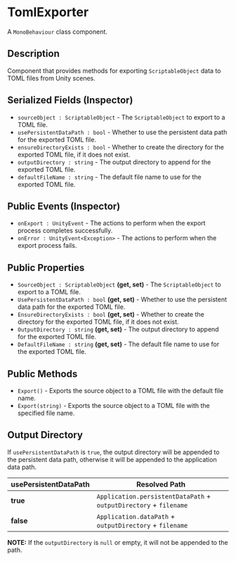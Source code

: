 # TomlExporter

A `MonoBehaviour` class component.

## Description

Component that provides methods for exporting `ScriptableObject` data to TOML files from Unity scenes.

## Serialized Fields (Inspector)

- `sourceObject : ScriptableObject` - The `ScriptableObject` to export to a TOML file.
- `usePersistentDataPath : bool` - Whether to use the persistent data path for the exported TOML file.
- `ensureDirectoryExists : bool` - Whether to create the directory for the exported TOML file, if it does not exist.
- `outputDirectory : string` - The output directory to append for the exported TOML file.
- `defaultFileName : string` - The default file name to use for the exported TOML file.

## Public Events (Inspector)

- `onExport : UnityEvent` - The actions to perform when the export process completes successfully.
- `onError : UnityEvent<Exception>` - The actions to perform when the export process fails.

## Public Properties

- `SourceObject : ScriptableObject` **(get, set)** - The `ScriptableObject` to export to a TOML file.
- `UsePersistentDataPath : bool` **(get, set)** - Whether to use the persistent data path for the exported TOML file.
- `EnsureDirectoryExists : bool` **(get, set)** - Whether to create the directory for the exported TOML file, if it does not exist.
- `OutputDirectory : string` **(get, set)** - The output directory to append for the exported TOML file.
- `DefaultFileName : string` **(get, set)** - The default file name to use for the exported TOML file.

## Public Methods

- `Export()` - Exports the source object to a TOML file with the default file name.
- `Export(string)` - Exports the source object to a TOML file with the specified file name.

## Output Directory

If `usePersistentDataPath` is `true`, the output directory will be appended to the persistent data path, otherwise it will be appended to the application data path.

| usePersistentDataPath | Resolved Path                                                     |
|-----------------------|-------------------------------------------------------------------|
| **true**              | `Application.persistentDataPath` + `outputDirectory` + `filename` |
| **false**             | `Application.dataPath` + `outputDirectory` + `filename`           |

**NOTE:** If the `outputDirectory` is `null` or empty, it will not be appended to the path.
